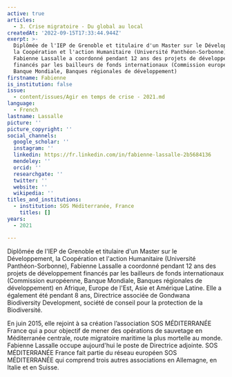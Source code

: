 ```yaml
---
active: true
articles:
  - 3. Crise migratoire - Du global au local
createdAt: '2022-09-15T17:33:44.944Z'
exerpt: >-
  Diplômée de l'IEP de Grenoble et titulaire d'un Master sur le Développement,
  la Coopération et l'action Humanitaire (Université Panthéon-Sorbonne),
  Fabienne Lassalle a coordonné pendant 12 ans des projets de développement
  financés par les bailleurs de fonds internationaux (Commission européenne,
  Banque Mondiale, Banques régionales de développement)
firstname: Fabienne
is_institution: false
issue:
  - content/issues/Agir en temps de crise - 2021.md
language:
  - French
lastname: Lassalle
picture: ''
picture_copyright: ''
social_channels:
  google_scholar: ''
  instagram: ''
  linkedin: https://fr.linkedin.com/in/fabienne-lassalle-2b5684136
  mendeley: ''
  orcid: ''
  researchgate: ''
  twitter: ''
  website: ''
  wikipedia: ''
titles_and_institutions:
  - institution: SOS Méditerranée, France
    titles: []
years:
  - 2021

---
```

Diplômée de l'IEP de Grenoble et titulaire d'un Master sur le Développement, la Coopération et l'action Humanitaire (Université Panthéon-Sorbonne), Fabienne Lassalle a coordonné pendant 12 ans des projets de développement financés par les bailleurs de fonds internationaux (Commission européenne, Banque Mondiale, Banques régionales de développement) en Afrique, Europe de l'Est, Asie et Amérique Latine. Elle a également été pendant 8 ans, Directrice associée de Gondwana Biodiversity Development, société de conseil pour la protection de la Biodiversité.

En juin 2015, elle rejoint à sa création l’association SOS MÉDITERRANÉE France qui a pour objectif de mener des opérations de sauvetage en Méditerranée centrale, route migratoire maritime la plus mortelle au monde. Fabienne Lassalle occupe aujourd'hui le poste de Directrice adjointe. SOS MÉDITERRANÉE France fait partie du réseau européen SOS MÉDITERRANÉE qui comprend trois autres associations en Allemagne, en Italie et en Suisse.